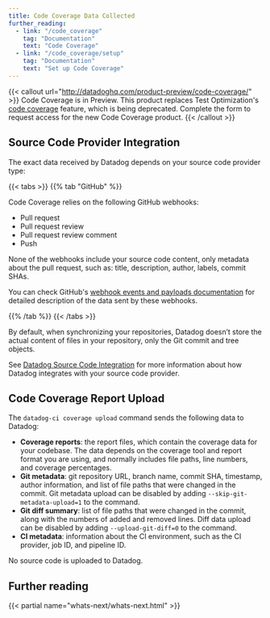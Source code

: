 ```yaml
---
title: Code Coverage Data Collected
further_reading:
  - link: "/code_coverage"
    tag: "Documentation"
    text: "Code Coverage"
  - link: "/code_coverage/setup"
    tag: "Documentation"
    text: "Set up Code Coverage"
---
```


{{< callout url="http://datadoghq.com/product-preview/code-coverage/" >}}
Code Coverage is in Preview. This product replaces Test Optimization's <a href="https://docs.datadoghq.com/tests/code_coverage">code coverage</a> feature, which is being deprecated. Complete the form to request access for the new Code Coverage product.
{{< /callout >}}

## Source Code Provider Integration

The exact data received by Datadog depends on your source code provider type:

{{< tabs >}}
{{% tab "GitHub" %}}

Code Coverage relies on the following GitHub webhooks:
* Pull request
* Pull request review
* Pull request review comment
* Push

None of the webhooks include your source code content, only metadata about the pull request, such as: title, description, author, labels, commit SHAs.

You can check GitHub's [webhook events and payloads documentation][1] for detailed description of the data sent by these webhooks.

[1]: https://docs.github.com/en/webhooks/webhook-events-and-payloads

{{% /tab %}}
{{< /tabs >}}

By default, when synchronizing your repositories, Datadog doesn’t store the actual content of files in your repository, only the Git commit and tree objects.

See [Datadog Source Code Integration][1] for more information about how Datadog integrates with your source code provider.

## Code Coverage Report Upload

The `datadog-ci coverage upload` command sends the following data to Datadog:
- **Coverage reports**: the report files, which contain the coverage data for your codebase. The data depends on the coverage tool and report format you are using, and normally includes file paths, line numbers, and coverage percentages.
- **Git metadata**: git repository URL, branch name, commit SHA, timestamp, author information, and list of file paths that were changed in the commit. Git metadata upload can be disabled by adding `--skip-git-metadata-upload=1` to the command.
- **Git diff summary**: list of file paths that were changed in the commit, along with the numbers of added and removed lines. Diff data upload can be disabled by adding `--upload-git-diff=0` to the command.
- **CI metadata**: information about the CI environment, such as the CI provider, job ID, and pipeline ID.

No source code is uploaded to Datadog.

## Further reading

{{< partial name="whats-next/whats-next.html" >}}

[1]: /integrations/guide/source-code-integration
